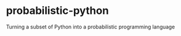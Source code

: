 probabilistic-python
====================

Turning a subset of Python into a probabilistic programming language